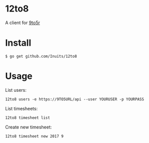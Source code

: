 # 12to8

A client for [9to5r](https://github.com/kalmanolah/925r)

# Install

```
$ go get github.com/Inuits/12to8
```

# Usage

List users:

```
12to8 users -e https://9TO5URL/api --user YOURUSER -p YOURPASS
```

List timesheets:

```
12to8 timesheet list
```

Create new timesheet:

```
12to8 timesheet new 2017 9
```
